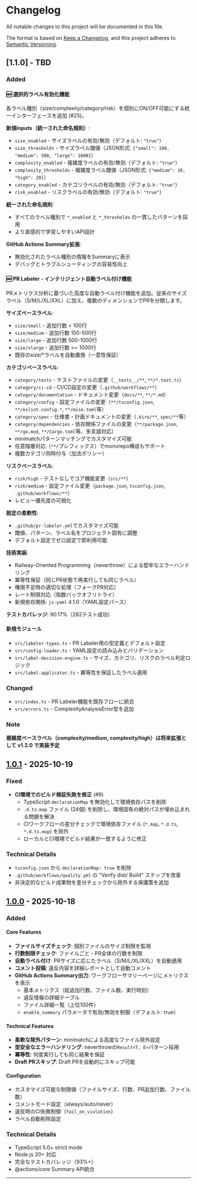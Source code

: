 # Changelog

All notable changes to this project will be documented in this file.

The format is based on [Keep a Changelog](https://keepachangelog.com/en/1.0.0/),
and this project adheres to [Semantic Versioning](https://semver.org/spec/v2.0.0.html).

## [1.1.0] - TBD

### Added

#### 🆕 選択的ラベル有効化機能

各ラベル種別（size/complexity/category/risk）を個別にON/OFF可能にする統一インターフェースを追加 (#25)。

**新規inputs（統一された命名規則）**:

- `size_enabled` - サイズラベルの有効/無効（デフォルト: `"true"`）
- `size_thresholds` - サイズラベル閾値（JSON形式: `{"small": 100, "medium": 500, "large": 1000}`）
- `complexity_enabled` - 複雑度ラベルの有効/無効（デフォルト: `"true"`）
- `complexity_thresholds` - 複雑度ラベル閾値（JSON形式: `{"medium": 10, "high": 20}`）
- `category_enabled` - カテゴリラベルの有効/無効（デフォルト: `"true"`）
- `risk_enabled` - リスクラベルの有効/無効（デフォルト: `"true"`）

**統一された命名規則**:

- すべてのラベル種別で `*_enabled` と `*_thresholds` の一貫したパターンを採用
- より直感的で学習しやすいAPI設計

**GitHub Actions Summary拡張**:

- 無効化されたラベル種別の情報をSummaryに表示
- デバッグとトラブルシューティングの容易性向上

#### 🆕 PR Labeler - インテリジェント自動ラベル付け機能

PRメトリクス分析に基づいた高度な自動ラベル付け機能を追加。従来のサイズラベル（S/M/L/XL/XXL）に加え、複数のディメンションでPRを分類します。

**サイズベースラベル**:

- `size/small` - 追加行数 < 100行
- `size/medium` - 追加行数 100-500行
- `size/large` - 追加行数 500-1000行
- `size/xlarge` - 追加行数 >= 1000行
- 既存のsize/\*ラベルを自動置換（一意性保証）

**カテゴリベースラベル**:

- `category/tests` - テストファイルの変更（`__tests__/**`, `**/*.test.ts`）
- `category/ci-cd` - CI/CD設定の変更（`.github/workflows/**`）
- `category/documentation` - ドキュメント変更（`docs/**`, `**/*.md`）
- `category/config` - 設定ファイルの変更（`**/tsconfig.json`, `**/eslint.config.*`, `**/mise.toml`等）
- `category/spec` - 仕様書・計画ドキュメントの変更（`.kiro/**`, `spec/**`等）
- `category/dependencies` - 依存関係ファイルの変更（`**/package.json`, `**/go.mod`, `**/Cargo.toml`等、多言語対応）
- minimatchパターンマッチングでカスタマイズ可能
- 任意階層対応（`**/`プレフィックス）でmonorepo構成もサポート
- 複数カテゴリ同時付与（加法ポリシー）

**リスクベースラベル**:

- `risk/high` - テストなしでコア機能変更（`src/**`）
- `risk/medium` - 設定ファイル変更（`package.json`, `tsconfig.json`, `.github/workflows/**`）
- レビュー優先度の可視化

**設定の柔軟性**:

- `.github/pr-labeler.yml`でカスタマイズ可能
- 閾値、パターン、ラベル名をプロジェクト固有に調整
- デフォルト設定でゼロ設定で即利用可能

**技術実装**:

- Railway-Oriented Programming（neverthrow）による堅牢なエラーハンドリング
- 冪等性保証（同じPR状態で再実行しても同じラベル）
- 権限不足時の適切な処理（フォークPR対応）
- レート制限対応（指数バックオフリトライ）
- 新規依存関係: `js-yaml` 4.1.0（YAML設定パース）

**テストカバレッジ**: 90.17%（282テスト成功）

#### 新規モジュール

- `src/labeler-types.ts` - PR Labeler用の型定義とデフォルト設定
- `src/config-loader.ts` - YAML設定の読み込みとバリデーション
- `src/label-decision-engine.ts` - サイズ、カテゴリ、リスクのラベル判定ロジック
- `src/label-applicator.ts` - 冪等性を保証したラベル適用

### Changed

- `src/index.ts` - PR Labeler機能を既存フローに統合
- `src/errors.ts` - ComplexityAnalysisError型を追加

### Note

**複雑度ベースラベル（complexity/medium, complexity/high）は将来拡張として v1.2.0 で実装予定**

## [1.0.1] - 2025-10-19

### Fixed

- **CI環境でのビルド検証失敗を修正** (#9)
  - TypeScript `declarationMap` を無効化して環境依存パスを削除
  - `.d.ts.map` ファイル (24個) を削除し、環境固有の絶対パスが埋め込まれる問題を解決
  - CIワークフローの差分チェックで環境依存ファイル (`*.map`, `*.d.ts`, `*.d.ts.map`) を除外
  - ローカルとCI環境でビルド結果が一致するように修正

### Technical Details

- `tsconfig.json` から `declarationMap: true` を削除
- `.github/workflows/quality.yml` の "Verify dist/ Build" ステップを改善
- 非決定的なビルド成果物を差分チェックから除外する保護策を追加

## [1.0.0] - 2025-10-18

### Added

#### Core Features

- **ファイルサイズチェック**: 個別ファイルのサイズ制限を監視
- **行数制限チェック**: ファイルごと・PR全体の行数を制限
- **自動ラベル付け**: PRサイズに応じたラベル（S/M/L/XL/XXL）を自動適用
- **コメント投稿**: 違反内容を詳細レポートとして自動コメント
- **GitHub Actions Summary出力**: ワークフローサマリーページにメトリクスを表示
  - 基本メトリクス（総追加行数、ファイル数、実行時刻）
  - 違反情報の詳細テーブル
  - ファイル詳細一覧（上位100件）
  - `enable_summary` パラメータで有効/無効を制御（デフォルト: true）

#### Technical Features

- **柔軟な除外パターン**: minimatchによる高度なファイル除外設定
- **型安全なエラーハンドリング**: neverthrowの`Result<T, E>`パターン採用
- **冪等性**: 何度実行しても同じ結果を保証
- **Draft PRスキップ**: Draft PRを自動的にスキップ可能

#### Configuration

- カスタマイズ可能な制限値（ファイルサイズ、行数、PR追加行数、ファイル数）
- コメントモード設定（always/auto/never）
- 違反時のCI失敗制御（`fail_on_violation`）
- ラベル自動削除設定

### Technical Details

- TypeScript 5.0+ strict mode
- Node.js 20+ 対応
- 完全なテストカバレッジ（93%+）
- @actions/core Summary API統合

---

[1.0.1]: https://github.com/jey3dayo/pr-labeler/releases/tag/v1.0.1
[1.0.0]: https://github.com/jey3dayo/pr-labeler/releases/tag/v1.0.0

